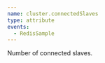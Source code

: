 ```yaml
---
name: cluster.connectedSlaves
type: attribute
events:
  - RedisSample
---
```


Number of connected slaves.
